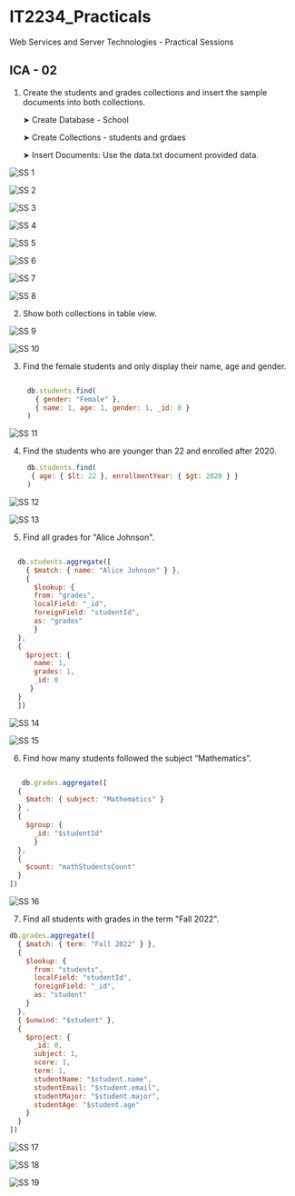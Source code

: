 # IT2234_Practicals
Web Services and Server Technologies - Practical Sessions

## ICA - 02


1. Create the students and grades collections and insert the sample documents into both collections. 

   ➤ Create Database - School

   ➤ Create Collections - students and grdaes

   ➤ Insert Documents: Use the data.txt document provided data.

![SS 1](https://github.com/user-attachments/assets/c2e84cf2-cbbf-48c0-9d02-62fe2c436098)

![SS 2](https://github.com/user-attachments/assets/f52bd7fa-05d4-4cf9-a816-2300dad7d1bd)

![SS 3](https://github.com/user-attachments/assets/1fc579a8-c6ce-4324-a938-b03b30268efc)

![SS 4](https://github.com/user-attachments/assets/41c13cf2-af0d-4cf3-8add-04a2b42f73b1)

![SS 5](https://github.com/user-attachments/assets/af9487d3-7716-4b2c-9606-44d30b66bd2e)

![SS 6](https://github.com/user-attachments/assets/2725ef1b-6c8d-4afa-912d-605e3e24eaff)

![SS 7](https://github.com/user-attachments/assets/1e4a5d2b-5d23-4c06-a04e-e6d650cff741)

![SS 8](https://github.com/user-attachments/assets/8dcd439a-69ba-47b0-8085-0043f040dbce)


2. Show both collections in table view.

![SS 9](https://github.com/user-attachments/assets/aa631e18-3c97-4842-80ca-06e409ef63cc)

![SS 10](https://github.com/user-attachments/assets/ada28332-eb39-4f6c-92f9-b7f1be57318f)

   
3. Find the female students and only display their name, age and gender. 

   ```javascript
   
    db.students.find(
      { gender: "Female" },
      { name: 1, age: 1, gender: 1, _id: 0 }
    )

   ```

![SS 11](https://github.com/user-attachments/assets/cb96493e-34e1-4a6d-9d35-75b7c8082f4f)


4. Find the students who are younger than 22 and enrolled after 2020.

   ```javascript
    db.students.find(
     { age: { $lt: 22 }, enrollmentYear: { $gt: 2020 } }
    )
   ```
![SS 12](https://github.com/user-attachments/assets/7c3d11af-e08f-4f8a-964b-103f09671b18)

![SS 13](https://github.com/user-attachments/assets/10355ee1-0f2e-42db-a31b-cbe7f6581f47)


5. Find all grades for "Alice Johnson".

```javascript

  db.students.aggregate([
    { $match: { name: "Alice Johnson" } },
    {
      $lookup: {
      from: "grades",
      localField: "_id",
      foreignField: "studentId",
      as: "grades"
      }
  },
  {
    $project: {
      name: 1,
      grades: 1,
      _id: 0 
     }
  }
  ])

```

![SS 14](https://github.com/user-attachments/assets/b23af8e8-b5db-409a-938d-9fd21faae103)

![SS 15](https://github.com/user-attachments/assets/5f110fac-46ca-49ec-b8b4-601e425c8e10)


6. Find how many students followed the subject “Mathematics”.

```javascript

   db.grades.aggregate([
  {
    $match: { subject: "Mathematics" } 
  }	,
  {
    $group: {
      _id: "$studentId" 
	  }
  },
  {
    $count: "mathStudentsCount"
  }
])

```

![SS 16](https://github.com/user-attachments/assets/41b349cb-6001-4b57-a750-fef83021b211)


7. Find all students with grades in the term "Fall 2022". 

```javascript
db.grades.aggregate([
  { $match: { term: "Fall 2022" } },
  {
    $lookup: {
      from: "students",
      localField: "studentId",
      foreignField: "_id",
      as: "student"
    }
  },
  { $unwind: "$student" },
  {
    $project: {
      _id: 0,
      subject: 1,
      score: 1,
      term: 1,
      studentName: "$student.name",
      studentEmail: "$student.email",
      studentMajor: "$student.major",
      studentAge: "$student.age"
    }
  }
])

```

![SS 17](https://github.com/user-attachments/assets/645a42c2-5362-48cc-9802-0056dfc292a9)

![SS 18](https://github.com/user-attachments/assets/a6770779-08c7-480f-809b-df7f26e21803)

![SS 19](https://github.com/user-attachments/assets/89856868-38f1-446a-a2b7-fb9d056d6c0a)

